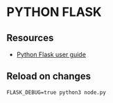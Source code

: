 # PYTHON FLASK

## Resources

- [Python Flask user guide](https://flask.palletsprojects.com/en/2.2.x/#user-s-guide)

## Reload on changes

```console
FLASK_DEBUG=true python3 node.py
```
